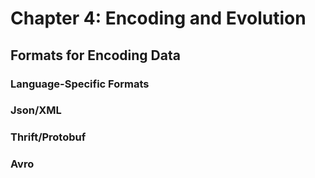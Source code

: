 # Chapter 4: Encoding and Evolution

## Formats for Encoding Data

### Language-Specific Formats

### Json/XML

### Thrift/Protobuf

### Avro

